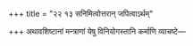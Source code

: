 +++
title = "२२ १३ सनिमित्वोत्तरान् जपित्वाऽर्थम्"

+++
अथावशिष्टानां मन्त्राणां येषु विनियोगस्तानि कर्माणि व्याचष्टे—

